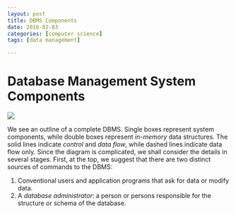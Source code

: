 ```yaml
---
layout: post
title: DBMS Components 
date: 2016-02-03
categories: [computer science]
tags: [data management]

---
```



# Database Management System Components


![](http://sungsoo.github.com/images/dbms-components.png)

We see an outline of a complete DBMS. Single boxes represent system components, while double boxes represent *in-memory* data structures. The solid lines indicate *control* and *data flow*, while dashed lines indicate data flow only. Since the diagram is complicated, we shall consider the details in several stages. First, at the top, we suggest that there are two distinct sources of commands to the DBMS:
1. Conventional users and application programs that ask for data or modify data.2. A *database administrator*: a person or persons responsible for the structure or schema of the database.
